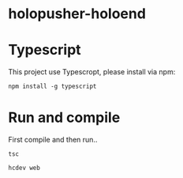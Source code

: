 # holopusher-holoend

# Typescript
This project use Typescropt, please install via npm:

  `npm install -g typescript`
  
# Run and compile
First compile and then run.. 

  `tsc`

  `hcdev web`
